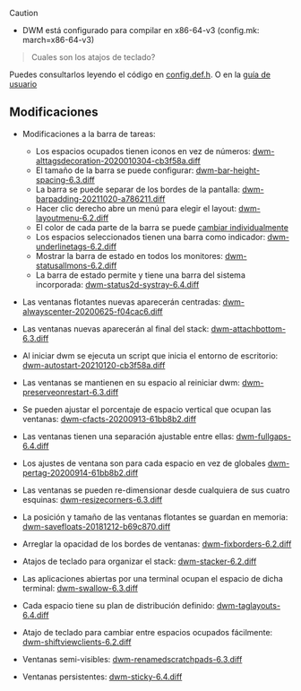 > [!CAUTION]
> - DWM está configurado para compilar en x86-64-v3 (config.mk: march=x86-64-v3)

> Cuales son los atajos de teclado?

Puedes consultarlos leyendo el código en [config.def.h](https://github.com/aleister888/artixRC-dotfiles/blob/main/dwm/config.def.h). O en la [guía de usuario](https://github.com/aleister888/artixRC-dotfiles/blob/main/assets/pdf/help.pdf)

## Modificaciones

- Modificaciones a la barra de tareas:
    - Los espacios ocupados tienen iconos en vez de números: [dwm-alttagsdecoration-2020010304-cb3f58a.diff](http://dwm.suckless.org/patches/alttagsdecoration/dwm-alttagsdecoration-2020010304-cb3f58a.diff)
    - El tamaño de la barra se puede configurar: [dwm-bar-height-spacing-6.3.diff](http://dwm.suckless.org/patches/bar_height/dwm-bar-height-spacing-6.3.diff)
    - La barra se puede separar de los bordes de la pantalla: [dwm-barpadding-20211020-a786211.diff](http://dwm.suckless.org/patches/barpadding/dwm-barpadding-20211020-a786211.diff)
    - Hacer clic derecho abre un menú para elegir el layout: [dwm-layoutmenu-6.2.diff](http://dwm.suckless.org/patches/layoutmenu/dwm-layoutmenu-6.2.diff)
    - El color de cada parte de la barra se puede [cambiar individualmente](http://dwm.suckless.org/patches/colorbar/dwm-colorbar-6.3.diff)
    - Los espacios seleccionados tienen una barra como indicador: [dwm-underlinetags-6.2.diff](http://dwm.suckless.org/patches/underlinetags/dwm-underlinetags-6.2.diff)
    - Mostrar la barra de estado en todos los monitores: [dwm-statusallmons-6.2.diff](http://dwm.suckless.org/patches/statusallmons/dwm-statusallmons-6.2.diff)
    - La barra de estado permite y tiene una barra del sistema incorporada: [dwm-status2d-systray-6.4.diff](http://dwm.suckless.org/patches/status2d/dwm-status2d-systray-6.4.diff)
- Las ventanas flotantes nuevas aparecerán centradas: [dwm-alwayscenter-20200625-f04cac6.diff](http://dwm.suckless.org/patches/alwayscenter/dwm-alwayscenter-20200625-f04cac6.diff)
- Las ventanas nuevas aparecerán al final del stack: [dwm-attachbottom-6.3.diff](http://dwm.suckless.org/patches/attachbottom/dwm-attachbottom-6.3.diff)

- Al iniciar dwm se ejecuta un script que inicia el entorno de escritorio: [dwm-autostart-20210120-cb3f58a.diff](http://dwm.suckless.org/patches/autostart/dwm-autostart-20210120-cb3f58a.diff)
- Las ventanas se mantienen en su espacio al reiniciar dwm: [dwm-preserveonrestart-6.3.diff](http://dwm.suckless.org/patches/preserveonrestart/dwm-preserveonrestart-6.3.diff)
- Se pueden ajustar el porcentaje de espacio vertical que ocupan las ventanas: [dwm-cfacts-20200913-61bb8b2.diff](http://dwm.suckless.org/patches/cfacts/dwm-cfacts-20200913-61bb8b2.diff)
- Las ventanas tienen una separación ajustable entre ellas: [dwm-fullgaps-6.4.diff](http://dwm.suckless.org/patches/fullgaps/dwm-fullgaps-6.4.diff)
- Los ajustes de ventana son para cada espacio en vez de globales [dwm-pertag-20200914-61bb8b2.diff](http://dwm.suckless.org/patches/pertag/dwm-pertag-20200914-61bb8b2.diff)
- Las ventanas se pueden re-dimensionar desde cualquiera de sus cuatro esquinas: [dwm-resizecorners-6.3.diff](https://github.com/bakkeby/patches/blob/master/dwm/dwm-resizecorners-6.3.diff)
- La posición y tamaño de las ventanas flotantes se guardan en memoria: [dwm-savefloats-20181212-b69c870.diff](http://dwm.suckless.org/patches/save_floats/dwm-savefloats-20181212-b69c870.diff)
- Arreglar la opacidad de los bordes de ventanas: [dwm-fixborders-6.2.diff](https://dwm.suckless.org/patches/alpha/dwm-fixborders-6.2.diff)
- Atajos de teclado para organizar el stack: [dwm-stacker-6.2.diff](https://dwm.suckless.org/patches/stacker/dwm-stacker-6.2.diff)
- Las aplicaciones abiertas por una terminal ocupan el espacio de dicha terminal: [dwm-swallow-6.3.diff](https://dwm.suckless.org/patches/swallow/dwm-swallow-6.3.diff)
- Cada espacio tiene su plan de distribución definido: [dwm-taglayouts-6.4.diff](http://dwm.suckless.org/patches/taglayouts/dwm-taglayouts-6.4.diff)
- Atajo de teclado para cambiar entre espacios ocupados fácilmente: [dwm-shiftviewclients-6.2.diff](https://github.com/bakkeby/patches/blob/master/dwm/dwm-shiftviewclients-6.2.diff)
- Ventanas semi-visibles: [dwm-renamedscratchpads-6.3.diff](https://github.com/bakkeby/patches/blob/master/dwm/dwm-renamedscratchpads-6.3.diff)
- Ventanas persistentes: [dwm-sticky-6.4.diff](http://dwm.suckless.org/patches/sticky/dwm-sticky-6.4.diff)
